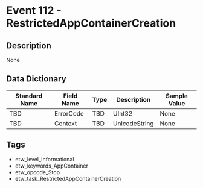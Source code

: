 # Event 112 - RestrictedAppContainerCreation

## Description
None

## Data Dictionary
|Standard Name|Field Name|Type|Description|Sample Value|
|---|---|---|---|---|
|TBD|ErrorCode|TBD|UInt32|None|None|
|TBD|Context|TBD|UnicodeString|None|None|

## Tags
* etw_level_Informational
* etw_keywords_AppContainer
* etw_opcode_Stop
* etw_task_RestrictedAppContainerCreation